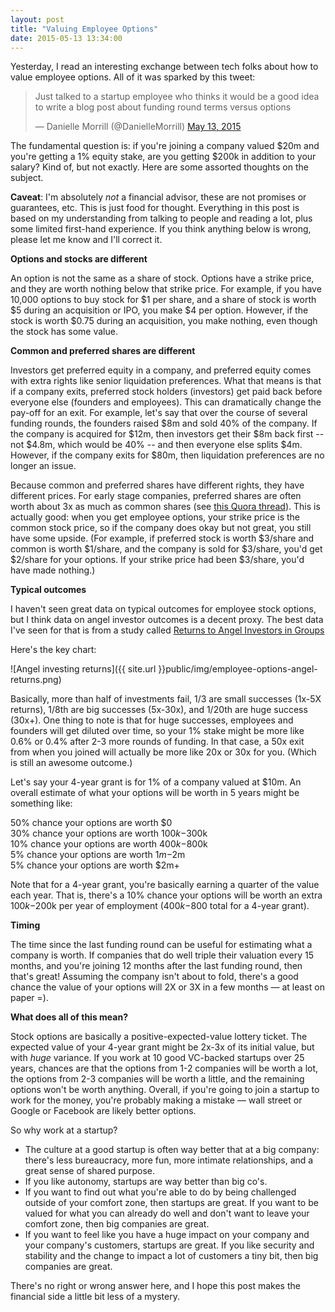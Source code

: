 ```yaml
---
layout: post
title: "Valuing Employee Options"
date: 2015-05-13 13:34:00
---
```


Yesterday, I read an interesting exchange between tech folks about how to value employee options. All of it was sparked by this tweet:  
  
<blockquote class="twitter-tweet" lang="en"><p lang="en" dir="ltr">Just talked to a startup employee who thinks it would be a good idea to write a blog post about funding round terms versus options</p>&mdash; Danielle Morrill (@DanielleMorrill) <a href="https://twitter.com/DanielleMorrill/status/598307633729122304">May 13, 2015</a></blockquote>
<script async src="//platform.twitter.com/widgets.js" charset="utf-8"></script>

The fundamental question is: if you're joining a company valued $20m and you're getting a 1% equity stake, are you getting $200k in addition to your salary? Kind of, but not exactly. Here are some assorted thoughts on the subject.  
  

**Caveat**: I'm absolutely *not* a financial advisor, these are not promises or guarantees, etc. This is just food for thought. Everything in this post is based on my understanding from talking to people and reading a lot, plus some limited first-hand experience. If you think anything below is wrong, please let me know and I'll correct it.  
  
**Options and stocks are different**  

An option is not the same as a share of stock. Options have a strike price, and they are worth nothing below that strike price. For example, if you have 10,000 options to buy stock for $1 per share, and a share of stock is worth $5 during an acquisition or IPO, you make $4 per option. However, if the stock is worth $0.75 during an acquisition, you make nothing, even though the stock has some value.  
  
**Common and preferred shares are different**  

Investors get preferred equity in a company, and preferred equity comes with extra rights like senior liquidation preferences. What that means is that if a company exits, preferred stock holders (investors) get paid back before everyone else (founders and employees). This can dramatically change the pay-off for an exit. For example, let's say that over the course of several funding rounds, the founders raised $8m and sold 40% of the company. If the company is acquired for $12m, then investors get their $8m back first -- not $4.8m, which would be 40% -- and then everyone else splits $4m. However, if the company exits for $80m, then liquidation preferences are no longer an issue.  
  

Because common and preferred shares have different rights, they have different prices. For early stage companies, preferred shares are often worth about 3x as much as common shares (see <a href="https://www.quora.com/What-were-typical-ratios-between-409a-and-preferred-stock-valuations-for-early-stage-web-startups-in-2010?share=1" target="_blank">this Quora thread</a>). This is actually good: when you get employee options, your strike price is the common stock price, so if the company does okay but not great, you still have some upside. (For example, if preferred stock is worth $3/share and common is worth $1/share, and the company is sold for $3/share, you'd get $2/share for your options. If your strike price had been $3/share, you'd have made nothing.)  
  
**Typical outcomes**  

I haven't seen great data on typical outcomes for employee stock options, but I think data on angel investor outcomes is a decent proxy. The best data I've seen for that is from a study called <a href="http://www.angelcapitalassociation.org/data/Documents/Resources/AngelGroupResarch/1d%20-%20Resources%20-%20Research/ACEF%20Angel%20Performance%20Project%2004.28.09.pdf" target="_blank">Returns to Angel Investors in Groups</a>

Here's the key chart:  

![Angel investing returns]({{ site.url }}public/img/employee-options-angel-returns.png)

Basically, more than half of investments fail, 1/3 are small successes (1x-5X returns), 1/8th are big successes (5x-30x), and 1/20th are huge success (30x+). One thing to note is that for huge successes, employees and founders will get diluted over time, so your 1% stake might be more like 0.6% or 0.4% after 2-3 more rounds of funding. In that case, a 50x exit from when you joined will actually be more like 20x or 30x for you. (Which is still an awesome outcome.)  
  

Let's say your 4-year grant is for 1% of a company valued at $10m. An overall estimate of what your options will be worth in 5 years might be something like:  

50% chance your options are worth $0<br>
30% chance your options are worth $100k-$300k<br>
10% chance your options are worth $400k-$800k<br>
5% chance your options are worth $1m-$2m<br>
5% chance your options are worth $2m+
  

Note that for a 4-year grant, you're basically earning a quarter of the value each year. That is, there's a 10% chance your options will be worth an extra $100k-$200k per year of employment ($400k-$800 total for a 4-year grant).  
  
**Timing**  

The time since the last funding round can be useful for estimating what a company is worth. If companies that do well triple their valuation every 15 months, and you're joining 12 months after the last funding round, then that's great! Assuming the company isn't about to fold, there's a good chance the value of your options will 2X or 3X in a few months — at least on paper =).  
  
**What does all of this mean?**  

Stock options are basically a positive-expected-value lottery ticket. The expected value of your 4-year grant might be 2x-3x of its initial value, but with *huge* variance. If you work at 10 good VC-backed startups over 25 years, chances are that the options from 1-2 companies will be worth a lot, the options from 2-3 companies will be worth a little, and the remaining options won't be worth anything. Overall, if you're going to join a startup to work for the money, you're probably making a mistake — wall street or Google or Facebook are likely better options.  
  

So why work at a startup?  

- The culture at a good startup is often way better that at a big company: there's less bureaucracy, more fun, more intimate relationships, and a great sense of shared purpose.
- If you like autonomy, startups are way better than big co's.
- If you want to find out what you're able to do by being challenged outside of your comfort zone, then startups are great. If you want to be valued for what you can already do well and don't want to leave your comfort zone, then big companies are great.
- If you want to feel like you have a huge impact on your company and your company's customers, startups are great. If you like security and stability and the change to impact a lot of customers a tiny bit, then big companies are great.

There's no right or wrong answer here, and I hope this post makes the financial side a little bit less of a mystery.